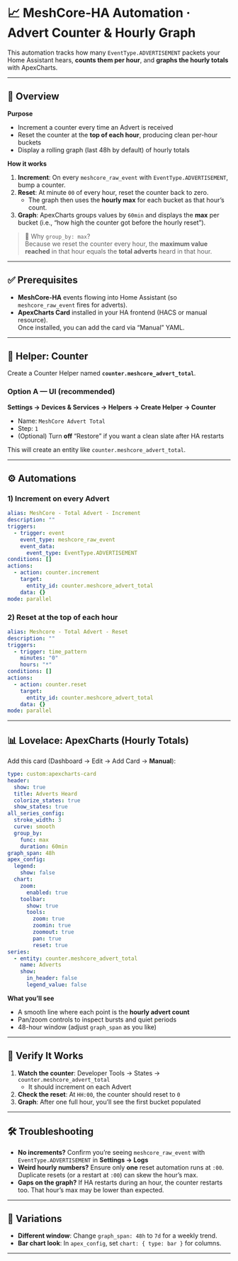 # 📈 MeshCore-HA Automation · Advert Counter & Hourly Graph

This automation tracks how many `EventType.ADVERTISEMENT` packets your Home Assistant hears, **counts them per hour**, and **graphs the hourly totals** with ApexCharts.

---

## 📘 Overview

**Purpose**
- Increment a counter every time an Advert is received
- Reset the counter at the **top of each hour**, producing clean per-hour buckets
- Display a rolling graph (last 48h by default) of hourly totals

**How it works**
1. **Increment**: On every `meshcore_raw_event` with `EventType.ADVERTISEMENT`, bump a counter.
2. **Reset**: At minute `00` of every hour, reset the counter back to zero.  
   - The graph then uses the **hourly max** for each bucket as that hour’s count.
3. **Graph**: ApexCharts groups values by `60min` and displays the **max** per bucket (i.e., “how high the counter got before the hourly reset”).

> 🧠 Why `group_by: max`?  
> Because we reset the counter every hour, the **maximum value reached** in that hour equals the **total adverts** heard in that hour.

---

## ✅ Prerequisites

- **MeshCore-HA** events flowing into Home Assistant (so `meshcore_raw_event` fires for adverts).
- **ApexCharts Card** installed in your HA frontend (HACS or manual resource).  
  Once installed, you can add the card via “Manual” YAML.

---

## 🧰 Helper: Counter

Create a Counter Helper named **`counter.meshcore_advert_total`**.

### Option A — UI (recommended)
**Settings → Devices & Services → Helpers → Create Helper → Counter**  
- Name: `MeshCore Advert Total`  
- Step: `1`  
- (Optional) Turn **off** “Restore” if you want a clean slate after HA restarts

This will create an entity like `counter.meshcore_advert_total`.

---

## ⚙️ Automations

### 1) Increment on every Advert
```yaml
alias: MeshCore - Total Advert - Increment
description: ""
triggers:
  - trigger: event
    event_type: meshcore_raw_event
    event_data:
      event_type: EventType.ADVERTISEMENT
conditions: []
actions:
  - action: counter.increment
    target:
      entity_id: counter.meshcore_advert_total
    data: {}
mode: parallel
```

### 2) Reset at the top of each hour
```yaml
alias: Meshcore - Total Advert - Reset
description: ""
triggers:
  - trigger: time_pattern
    minutes: "0"
    hours: "*"
conditions: []
actions:
  - action: counter.reset
    target:
      entity_id: counter.meshcore_advert_total
    data: {}
mode: parallel
```

---

## 📊 Lovelace: ApexCharts (Hourly Totals)

Add this card (Dashboard → Edit → Add Card → **Manual**):

```yaml
type: custom:apexcharts-card
header:
  show: true
  title: Adverts Heard
  colorize_states: true
  show_states: true
all_series_config:
  stroke_width: 3
  curve: smooth
  group_by:
    func: max
    duration: 60min
graph_span: 48h
apex_config:
  legend:
    show: false
  chart:
    zoom:
      enabled: true
    toolbar:
      show: true
      tools:
        zoom: true
        zoomin: true
        zoomout: true
        pan: true
        reset: true
series:
  - entity: counter.meshcore_advert_total
    name: Adverts
    show:
      in_header: false
      legend_value: false
```

**What you’ll see**
- A smooth line where each point is the **hourly advert count**
- Pan/zoom controls to inspect bursts and quiet periods
- 48-hour window (adjust `graph_span` as you like)

---

## 🧪 Verify It Works

1. **Watch the counter**: Developer Tools → States → `counter.meshcore_advert_total`  
   - It should increment on each Advert
2. **Check the reset**: At `HH:00`, the counter should reset to `0`
3. **Graph**: After one full hour, you’ll see the first bucket populated

---

## 🛠️ Troubleshooting

- **No increments?** Confirm you’re seeing `meshcore_raw_event` with `EventType.ADVERTISEMENT` in **Settings → Logs** 
- **Weird hourly numbers?** Ensure only **one** reset automation runs at `:00`. Duplicate resets (or a restart at `:00`) can skew the hour’s max.
- **Gaps on the graph?** If HA restarts during an hour, the counter restarts too. That hour’s max may be lower than expected.

---

## 🧭 Variations

- **Different window**: Change `graph_span: 48h` to `7d` for a weekly trend.
- **Bar chart look**: In `apex_config`, set `chart: { type: bar }` for columns.

---
